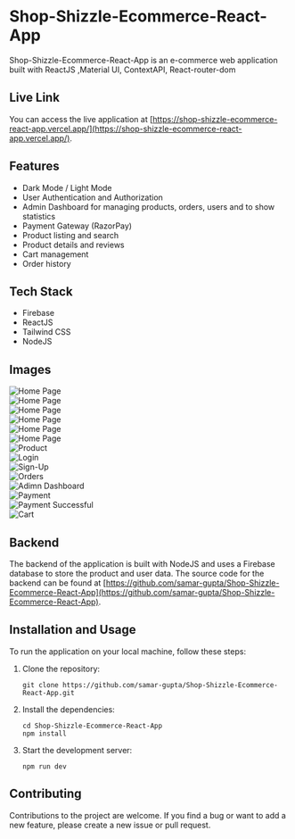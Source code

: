 # Shop-Shizzle-Ecommerce-React-App

Shop-Shizzle-Ecommerce-React-App is an e-commerce web application built with ReactJS ,Material UI, ContextAPI, React-router-dom

## Live Link

You can access the live application at [https://shop-shizzle-ecommerce-react-app.vercel.app/](https://shop-shizzle-ecommerce-react-app.vercel.app/).

## Features

- Dark Mode / Light Mode
- User Authentication and Authorization
- Admin Dashboard for managing products, orders, users and to show statistics
- Payment Gateway (RazorPay)
- Product listing and search
- Product details and reviews
- Cart management
- Order history

## Tech Stack
- Firebase
- ReactJS
- Tailwind CSS
- NodeJS
  
## Images

![Home Page](https://res.cloudinary.com/dg3z3xzzx/image/upload/v1711086678/Dashboard-1.png)              
![Home Page](https://res.cloudinary.com/dg3z3xzzx/image/upload/v1711086673/Dashboard-1.5.png)           
![Home Page](https://res.cloudinary.com/dg3z3xzzx/image/upload/v1711086674/Dashboard-2.png)             
![Home Page](https://res.cloudinary.com/dg3z3xzzx/image/upload/v1711086675/Dashboard-2.5.png)           
![Home Page](https://res.cloudinary.com/dg3z3xzzx/image/upload/v1711086670/Dasboard-3.png)              
![Home Page](https://res.cloudinary.com/dg3z3xzzx/image/upload/v1711086677/Dashboard-4.png)             
![Product](https://res.cloudinary.com/dg3z3xzzx/image/upload/v1711088309/Product.png)                  
![Login](https://res.cloudinary.com/dg3z3xzzx/image/upload/v1711086686/Login.png)                      
![Sign-Up](https://res.cloudinary.com/dg3z3xzzx/image/upload/v1711086685/Sign-Up%20Page.png)           
![Orders](https://res.cloudinary.com/dg3z3xzzx/image/upload/v1711086686/Order.png)                    
![Adimn Dashboard](https://res.cloudinary.com/dg3z3xzzx/image/upload/v1711086686/Admin-Dashboard.png)    
![Payment](https://res.cloudinary.com/dg3z3xzzx/image/upload/v1711086682/Payment.png)                  
![Payment Successful](https://res.cloudinary.com/dg3z3xzzx/image/upload/v1711086692/Payment%20Successful.png)    
![Cart](https://res.cloudinary.com/dg3z3xzzx/image/upload/v1711086677/Cart.png) 

## Backend

The backend of the application is built with NodeJS and uses a Firebase database to store the product and user data. The source code for the backend can be found at [https://github.com/samar-gupta/Shop-Shizzle-Ecommerce-React-App](https://github.com/samar-gupta/Shop-Shizzle-Ecommerce-React-App).



## Installation and Usage

To run the application on your local machine, follow these steps:

1. Clone the repository:

   ```
   git clone https://github.com/samar-gupta/Shop-Shizzle-Ecommerce-React-App.git
   ```

2. Install the dependencies:

   ```
   cd Shop-Shizzle-Ecommerce-React-App
   npm install
   ```

3. Start the development server:

   ```
   npm run dev
   ```


## Contributing

Contributions to the project are welcome. If you find a bug or want to add a new feature, please create a new issue or pull request.
